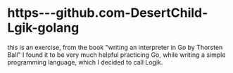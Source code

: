# https---github.com-DesertChild-Lgik-golang
this is an exercise, from the book "writing an interpreter in Go by Thorsten Ball"
I found it to be very much helpful practicing Go, while writing a simple programming language, which I decided to call Logik.
